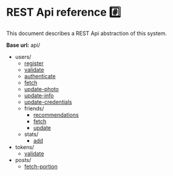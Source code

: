 # REST Api reference #️⃣

This document describes a REST Api abstraction of this system.

**Base url:** api/

- users/
  - [register](./01_Users/01_register.md)
  - [validate](./01_Users/02_validate.md)
  - [authenticate](./01_Users/03_authenticate.md)
  - [fetch](./01_Users/04_fetch.md)
  - [update-photo](./01_Users/05_update-photo.md)
  - [update-info](./01_Users/06_update-info.md)
  - [update-credentials](./01_Users/07_update-credentials.md)
  - friends/
    - [recommendations](./01_Users/01_Friends/01_recommendations.md)
    - [fetch](./01_Users/01_Friends/02_fetch.md)
    - [update](./01_Users/01_Friends/03_update.md)
  - stats/
    - [add](./01_Users/02_Stats/01_add.md)
- tokens/
  - [validate](./02_Token/01_validate.md)
- posts/
  - [fetch-portion](./03_Posts/01_fetch-portion.md)
